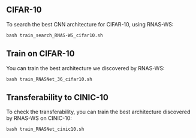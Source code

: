 ## CIFAR-10
To search the best CNN architecture for CIFAR-10, using RNAS-WS:
```
bash train_search_RNAS-WS_cifar10.sh
```

## Train on CIFAR-10
You can train the best architecture we discovered by RNAS-WS:
```
bash train_RNASNet_36_cifar10.sh
```

## Transferability to CINIC-10
To check the transferability, you can train the best architecture discovered by RNAS-WS on CINIC-10:
```
bash train_RNASNet_cinic10.sh
```
